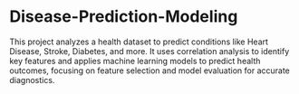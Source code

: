 # Disease-Prediction-Modeling
This project analyzes a health dataset to predict conditions like Heart Disease, Stroke, Diabetes, and more. It uses correlation analysis to identify key features and applies machine learning models to predict health outcomes, focusing on feature selection and model evaluation for accurate diagnostics.
